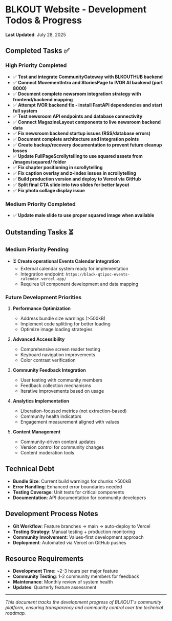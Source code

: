 # BLKOUT Website - Development Todos & Progress
**Last Updated**: July 28, 2025

## Completed Tasks ✅

### High Priority Completed
- ✅ **Test and integrate CommunityGateway with BLKOUTHUB backend**
- ✅ **Connect MovementIntro and StoriesPage to IVOR AI backend (port 8000)**
- ✅ **Document complete newsroom integration strategy with frontend/backend mapping**
- ✅ **Attempt IVOR backend fix - install FastAPI dependencies and start full system**
- ✅ **Test newsroom API endpoints and database connectivity**
- ✅ **Connect MagazineLayout components to live newsroom backend data**
- ✅ **Fix newsroom backend startup issues (RSS/database errors)**
- ✅ **Document complete architecture and integration points**
- ✅ **Create backup/recovery documentation to prevent future cleanup losses**
- ✅ **Update FullPageScrollytelling to use squared assets from /images/squared/ folder**
- ✅ **Fix chapter positioning in scrollytelling**
- ✅ **Fix caption overlay and z-index issues in scrollytelling**
- ✅ **Build production version and deploy to Vercel via GitHub**
- ✅ **Split final CTA slide into two slides for better layout**
- ✅ **Fix photo collage display issue**

### Medium Priority Completed
- ✅ **Update male slide to use proper squared image when available**

## Outstanding Tasks ⏳

### Medium Priority Pending
- ⏳ **Create operational Events Calendar integration**
  - External calendar system ready for implementation
  - Integration endpoint: `https://black-qtipoc-events-calendar.vercel.app/`
  - Requires UI component development and data mapping

### Future Development Priorities
1. **Performance Optimization**
   - Address bundle size warnings (>500kB)
   - Implement code splitting for better loading
   - Optimize image loading strategies

2. **Advanced Accessibility**
   - Comprehensive screen reader testing
   - Keyboard navigation improvements
   - Color contrast verification

3. **Community Feedback Integration**
   - User testing with community members
   - Feedback collection mechanisms
   - Iterative improvements based on usage

4. **Analytics Implementation**
   - Liberation-focused metrics (not extraction-based)
   - Community health indicators
   - Engagement measurement aligned with values

5. **Content Management**
   - Community-driven content updates
   - Version control for community changes
   - Content moderation tools

## Technical Debt
- **Bundle Size**: Current build warnings for chunks >500kB
- **Error Handling**: Enhanced error boundaries needed
- **Testing Coverage**: Unit tests for critical components
- **Documentation**: API documentation for community developers

## Development Process Notes
- **Git Workflow**: Feature branches → main → auto-deploy to Vercel
- **Testing Strategy**: Manual testing + production monitoring
- **Community Involvement**: Values-first development approach
- **Deployment**: Automated via Vercel on GitHub pushes

## Resource Requirements
- **Development Time**: ~2-3 hours per major feature
- **Community Testing**: 1-2 community members for feedback
- **Maintenance**: Monthly review of system health
- **Updates**: Quarterly feature assessment

---
*This document tracks the development progress of BLKOUT's community platform, ensuring transparency and community control over the technical roadmap.*